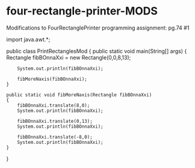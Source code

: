# four-rectangle-printer-MODS
Modifications to FourRectanglePrinter programming assignment: pg.74 #1

import java.awt.*;

public class PrintRectanglesMod
{
	public static void main(String[] args)
	{
		Rectangle fibBOnnaXxi = new Rectangle(0,0,8,13);
		
		System.out.println(fibBOnnaXxi);
		
		fibMoreNaxis(fibBOnnaXxi);
	}
	
	public static void fibMoreNaxis(Rectangle fibBOnnaXxi)
	{
		fibBOnnaXxi.translate(8,0);
		System.out.println(fibBOnnaXxi);
		
		fibBOnnaXxi.translate(0,13);
		System.out.println(fibBOnnaXxi);
		
		fibBOnnaXxi.translate(-8,0);
		System.out.println(fibBOnnaXxi);
	}
}
